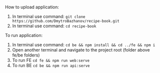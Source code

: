 How to upload application:
1. In terminal use command: ```git clone https://github.com/DmytroBazhanov/recipe-book.git```
2. In terminal use command: ```cd recipe-book```

To run application:
1. In terminal use command: ```cd be && npm install && cd ../fe && npm i```
2. Open another terminal and navigate to the project root (folder above fe/be folders)
3. To run FE ```cd fe && npm run web:serve```
4. To run BE ```cd be && npm run api:serve```
